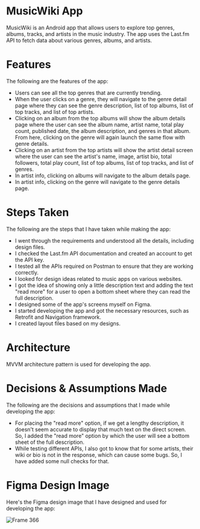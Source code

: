 # MusicWiki App

MusicWiki is an Android app that allows users to explore top genres, albums, tracks, and artists in the music industry. The app uses the Last.fm API to fetch data about various genres, albums, and artists.

# Features

The following are the features of the app:
* Users can see all the top genres that are currently trending.
* When the user clicks on a genre, they will navigate to the genre detail page where they can see the genre description, list of top albums, list of top tracks, and list of top artists.
* Clicking on an album from the top albums will show the album details page where the user can see the album name, artist name, total play count, published date, the album description, and genres in that album. From here, clicking on the genre will again launch the same flow with genre details.
* Clicking on an artist from the top artists will show the artist detail screen where the user can see the artist's name, image, artist bio, total followers, total play count, list of top albums, list of top tracks, and list of genres.
* In artist info, clicking on albums will navigate to the album details page.
* In artist info, clicking on the genre will navigate to the genre details page.

# Steps Taken
The following are the steps that I have taken while making the app:

* I went through the requirements and understood all the details, including design files.
* I checked the Last.fm API documentation and created an account to get the API key.
* I tested all the APIs required on Postman to ensure that they are working correctly.
* I looked for design ideas related to music apps on various websites.
* I got the idea of showing only a little description text and adding the text "read more" for a user to open a bottom sheet where they can read the full description.
* I designed some of the app's screens myself on Figma.
* I started developing the app and got the necessary resources, such as Retrofit and Navigation framework.
* I created layout files based on my designs.

# Architecture

MVVM architecture pattern is used for developing the app.

# Decisions & Assumptions Made

The following are the decisions and assumptions that I made while developing the app:

* For placing the "read more" option, if we get a lengthy description, it doesn't seem accurate to display that much text on the direct screen. So, I added the "read more" option by which the user will see a bottom sheet of the full description.
* While testing different APIs, I also got to know that for some artists, their wiki or bio is not in the response, which can cause some bugs. So, I have added some null checks for that.

# Figma Design Image

Here's the Figma design image that I have designed and used for developing the app:

![Frame 366](https://user-images.githubusercontent.com/60137237/219352338-ded4d0c8-b3c2-4830-8a46-9095bee4d69d.png)
